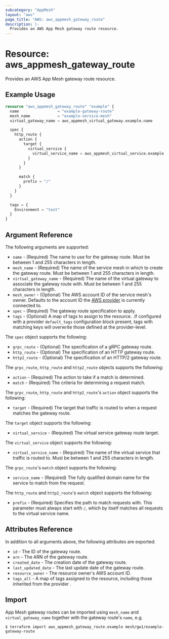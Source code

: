 ```yaml
---
subcategory: "AppMesh"
layout: "aws"
page_title: "AWS: aws_appmesh_gateway_route"
description: |-
  Provides an AWS App Mesh gateway route resource.
---
```


# Resource: aws_appmesh_gateway_route

Provides an AWS App Mesh gateway route resource.

## Example Usage

```terraform
resource "aws_appmesh_gateway_route" "example" {
  name                 = "example-gateway-route"
  mesh_name            = "example-service-mesh"
  virtual_gateway_name = aws_appmesh_virtual_gateway.example.name

  spec {
    http_route {
      action {
        target {
          virtual_service {
            virtual_service_name = aws_appmesh_virtual_service.example.name
          }
        }
      }

      match {
        prefix = "/"
      }
    }
  }

  tags = {
    Environment = "test"
  }
}
```

## Argument Reference

The following arguments are supported:

* `name` - (Required) The name to use for the gateway route. Must be between 1 and 255 characters in length.
* `mesh_name` - (Required) The name of the service mesh in which to create the gateway route. Must be between 1 and 255 characters in length.
* `virtual_gateway_name` - (Required) The name of the virtual gateway to associate the gateway route with. Must be between 1 and 255 characters in length.
* `mesh_owner` - (Optional) The AWS account ID of the service mesh's owner. Defaults to the account ID the [AWS provider][1] is currently connected to.
* `spec` - (Required) The gateway route specification to apply.
* `tags` - (Optional) A map of tags to assign to the resource. .If configured with a provider `default_tags` configuration block present, tags with matching keys will overwrite those defined at the provider-level.

The `spec` object supports the following:

* `grpc_route` - (Optional) The specification of a gRPC gateway route.
* `http_route` - (Optional) The specification of an HTTP gateway route.
* `http2_route` - (Optional) The specification of an HTTP/2 gateway route.

The `grpc_route`, `http_route` and `http2_route` objects supports the following:

* `action` - (Required) The action to take if a match is determined.
* `match` - (Required) The criteria for determining a request match.

The `grpc_route`, `http_route` and `http2_route`'s `action` object supports the following:

* `target` - (Required) The target that traffic is routed to when a request matches the gateway route.

The `target` object supports the following:

* `virtual_service` - (Required) The virtual service gateway route target.

The `virtual_service` object supports the following:

* `virtual_service_name` - (Required) The name of the virtual service that traffic is routed to. Must be between 1 and 255 characters in length.

The `grpc_route`'s `match` object supports the following:

* `service_name` - (Required) The fully qualified domain name for the service to match from the request.

The `http_route` and `http2_route`'s `match` object supports the following:

* `prefix` - (Required) Specifies the path to match requests with. This parameter must always start with `/`, which by itself matches all requests to the virtual service name.

## Attributes Reference

In addition to all arguments above, the following attributes are exported:

* `id` - The ID of the gateway route.
* `arn` - The ARN of the gateway route.
* `created_date` - The creation date of the gateway route.
* `last_updated_date` - The last update date of the gateway route.
* `resource_owner` - The resource owner's AWS account ID.
* `tags_all` - A map of tags assigned to the resource, including those inherited from the provider .

## Import

App Mesh gateway routes can be imported using `mesh_name` and `virtual_gateway_name` together with the gateway route's `name`,
e.g.

```
$ terraform import aws_appmesh_gateway_route.example mesh/gw1/example-gateway-route
```

[1]: /docs/providers/aws/index.html
